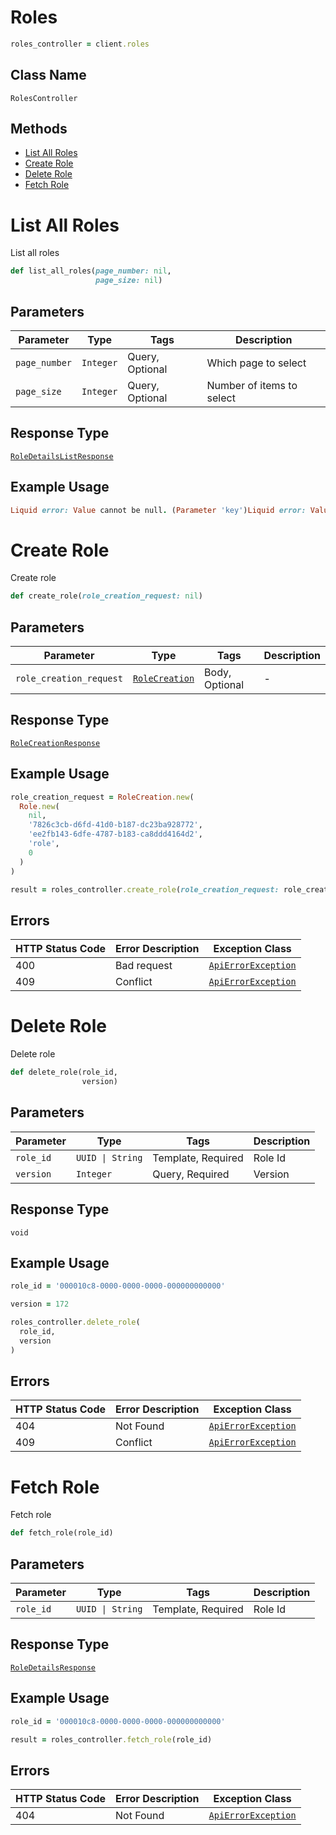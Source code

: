 # Roles

```ruby
roles_controller = client.roles
```

## Class Name

`RolesController`

## Methods

* [List All Roles](../../doc/controllers/roles.md#list-all-roles)
* [Create Role](../../doc/controllers/roles.md#create-role)
* [Delete Role](../../doc/controllers/roles.md#delete-role)
* [Fetch Role](../../doc/controllers/roles.md#fetch-role)


# List All Roles

List all roles

```ruby
def list_all_roles(page_number: nil,
                   page_size: nil)
```

## Parameters

| Parameter | Type | Tags | Description |
|  --- | --- | --- | --- |
| `page_number` | `Integer` | Query, Optional | Which page to select |
| `page_size` | `Integer` | Query, Optional | Number of items to select |

## Response Type

[`RoleDetailsListResponse`](../../doc/models/role-details-list-response.md)

## Example Usage

```ruby
Liquid error: Value cannot be null. (Parameter 'key')Liquid error: Value cannot be null. (Parameter 'key')Liquid error: Value cannot be null. (Parameter 'key')Liquid error: Value cannot be null. (Parameter 'key')result = roles_controller.list_all_roles
```


# Create Role

Create role

```ruby
def create_role(role_creation_request: nil)
```

## Parameters

| Parameter | Type | Tags | Description |
|  --- | --- | --- | --- |
| `role_creation_request` | [`RoleCreation`](../../doc/models/role-creation.md) | Body, Optional | - |

## Response Type

[`RoleCreationResponse`](../../doc/models/role-creation-response.md)

## Example Usage

```ruby
role_creation_request = RoleCreation.new(
  Role.new(
    nil,
    '7826c3cb-d6fd-41d0-b187-dc23ba928772',
    'ee2fb143-6dfe-4787-b183-ca8ddd4164d2',
    'role',
    0
  )
)

result = roles_controller.create_role(role_creation_request: role_creation_request)
```

## Errors

| HTTP Status Code | Error Description | Exception Class |
|  --- | --- | --- |
| 400 | Bad request | [`ApiErrorException`](../../doc/models/api-error-exception.md) |
| 409 | Conflict | [`ApiErrorException`](../../doc/models/api-error-exception.md) |


# Delete Role

Delete role

```ruby
def delete_role(role_id,
                version)
```

## Parameters

| Parameter | Type | Tags | Description |
|  --- | --- | --- | --- |
| `role_id` | `UUID \| String` | Template, Required | Role Id |
| `version` | `Integer` | Query, Required | Version |

## Response Type

`void`

## Example Usage

```ruby
role_id = '000010c8-0000-0000-0000-000000000000'

version = 172

roles_controller.delete_role(
  role_id,
  version
)
```

## Errors

| HTTP Status Code | Error Description | Exception Class |
|  --- | --- | --- |
| 404 | Not Found | [`ApiErrorException`](../../doc/models/api-error-exception.md) |
| 409 | Conflict | [`ApiErrorException`](../../doc/models/api-error-exception.md) |


# Fetch Role

Fetch role

```ruby
def fetch_role(role_id)
```

## Parameters

| Parameter | Type | Tags | Description |
|  --- | --- | --- | --- |
| `role_id` | `UUID \| String` | Template, Required | Role Id |

## Response Type

[`RoleDetailsResponse`](../../doc/models/role-details-response.md)

## Example Usage

```ruby
role_id = '000010c8-0000-0000-0000-000000000000'

result = roles_controller.fetch_role(role_id)
```

## Errors

| HTTP Status Code | Error Description | Exception Class |
|  --- | --- | --- |
| 404 | Not Found | [`ApiErrorException`](../../doc/models/api-error-exception.md) |

